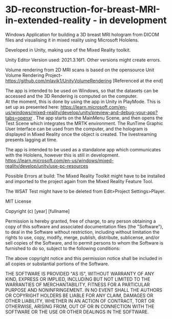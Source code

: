# 3D-reconstruction-for-breast-MRI-in-extended-reality - in development

Windows Application for building a 3D breast MRI hologram from DICOM files and visualising it in mixed reality using Microsoft Hololens.

Developed in Unity, making use of the Mixed Reality toolkit.

Unity Editor Version used: 2021.3.16f1. Other versions might create errors.

Volume rendering from 2D MRI scans is based on the opensource Unit Volume Rendering Project- https://github.com/mlavik1/UnityVolumeRendering [Referenced at the end]


The app is intended to be used on Windows, so that the datasets can be accessed and the 3D Rendering is computed on the computer.  
At the moment, this is done by using the app in Unity in PlayMode. This is set up as presented here: https://learn.microsoft.com/en-us/windows/mixed-reality/develop/unity/preview-and-debug-your-app?tabs=openxr . The app starts on the MainMenu Scene, and then opens the Test Scene which integrates the MRTK environment. The RunTime Graphic User Interface can be used from the computer, and the hologram is displayed in Mixed Reality once the object is created. 
The livestreaming presents lagging at time. 


The app is intended to be used as a standalone app which communicates with the Hololens, however this is still in development. https://learn.microsoft.com/en-us/windows/mixed-reality/develop/unity/use-pc-resources

Possible Errors at build:
The Mixed Reality Toolkit might have to be installed and imported to the project again from the Mixed Reality Feature Tool.

The WSAT Test might have to be deleted from Edit>Project Settings>Player.

MIT License

Copyright (c) [year] [fullname]

Permission is hereby granted, free of charge, to any person obtaining a copy
of this software and associated documentation files (the "Software"), to deal
in the Software without restriction, including without limitation the rights
to use, copy, modify, merge, publish, distribute, sublicense, and/or sell
copies of the Software, and to permit persons to whom the Software is
furnished to do so, subject to the following conditions:

The above copyright notice and this permission notice shall be included in all
copies or substantial portions of the Software.

THE SOFTWARE IS PROVIDED "AS IS", WITHOUT WARRANTY OF ANY KIND, EXPRESS OR
IMPLIED, INCLUDING BUT NOT LIMITED TO THE WARRANTIES OF MERCHANTABILITY,
FITNESS FOR A PARTICULAR PURPOSE AND NONINFRINGEMENT. IN NO EVENT SHALL THE
AUTHORS OR COPYRIGHT HOLDERS BE LIABLE FOR ANY CLAIM, DAMAGES OR OTHER
LIABILITY, WHETHER IN AN ACTION OF CONTRACT, TORT OR OTHERWISE, ARISING FROM,
OUT OF OR IN CONNECTION WITH THE SOFTWARE OR THE USE OR OTHER DEALINGS IN THE
SOFTWARE.





